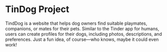 # TinDog Project

TindDog is a website that helps dog owners find suitable playmates, companions, or mates for their pets. Similar to the Tinder app for humans, users can create profiles for their dogs, including photos, descriptions, and preferences. Just a fun idea, of course—who knows, maybe it could even work!

